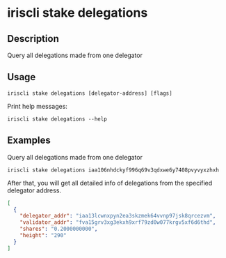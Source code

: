 # iriscli stake delegations

## Description

Query all delegations made from one delegator

## Usage

```
iriscli stake delegations [delegator-address] [flags]
```
Print help messages:
```
iriscli stake delegations --help
```

## Examples

Query all delegations made from one delegator
```
iriscli stake delegations iaa106nhdckyf996q69v3qdxwe6y7408pvyvyxzhxh
```

After that, you will get all detailed info of delegations from the specified delegator address.

```json
[
  {
    "delegator_addr": "iaa13lcwnxpyn2ea3skzmek64vvnp97jsk8qrcezvm",
    "validator_addr": "fva15grv3xg3ekxh9xrf79zd0w077krgv5xf6d6thd",
    "shares": "0.2000000000",
    "height": "290"
  }
]
```

